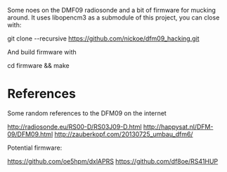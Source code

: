 Some noes on the DMF09 radiosonde and a bit of firmware for mucking
around. It uses libopencm3 as a submodule of this project, you can
close with:

git clone --recursive https://github.com/nickoe/dfm09_hacking.git

And build firmware with

cd firmware && make

# References

Some random references to the DFM09 on the internet

http://radiosonde.eu/RS00-D/RS03J09-D.html
http://happysat.nl/DFM-09/DFM09.html
http://zauberkopf.com/20130725_umbau_dfm6/

Potential firmware:

https://github.com/oe5hpm/dxlAPRS
https://github.com/df8oe/RS41HUP
